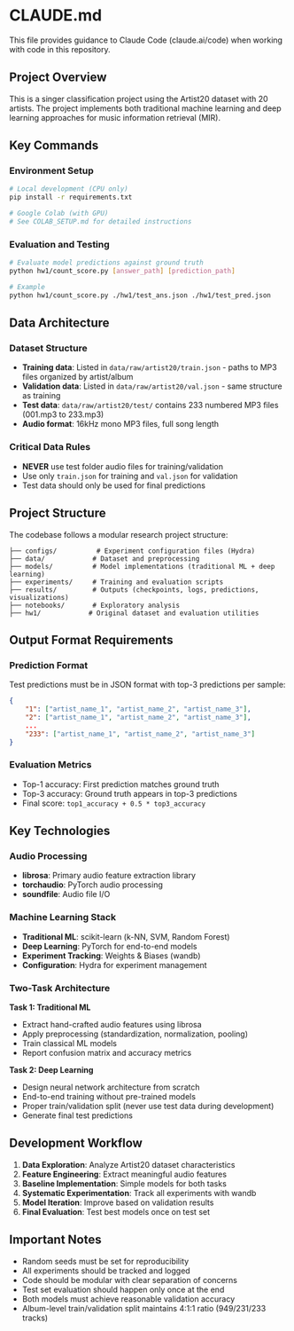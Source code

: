 # CLAUDE.md

This file provides guidance to Claude Code (claude.ai/code) when working with code in this repository.

## Project Overview

This is a singer classification project using the Artist20 dataset with 20 artists. The project implements both traditional machine learning and deep learning approaches for music information retrieval (MIR).

## Key Commands

### Environment Setup
```bash
# Local development (CPU only)
pip install -r requirements.txt

# Google Colab (with GPU)
# See COLAB_SETUP.md for detailed instructions
```

### Evaluation and Testing
```bash
# Evaluate model predictions against ground truth
python hw1/count_score.py [answer_path] [prediction_path]

# Example
python hw1/count_score.py ./hw1/test_ans.json ./hw1/test_pred.json
```

## Data Architecture

### Dataset Structure
- **Training data**: Listed in `data/raw/artist20/train.json` - paths to MP3 files organized by artist/album
- **Validation data**: Listed in `data/raw/artist20/val.json` - same structure as training
- **Test data**: `data/raw/artist20/test/` contains 233 numbered MP3 files (001.mp3 to 233.mp3)
- **Audio format**: 16kHz mono MP3 files, full song length

### Critical Data Rules
- **NEVER** use test folder audio files for training/validation
- Use only `train.json` for training and `val.json` for validation
- Test data should only be used for final predictions

## Project Structure

The codebase follows a modular research project structure:

```
├── configs/          # Experiment configuration files (Hydra)
├── data/            # Dataset and preprocessing
├── models/          # Model implementations (traditional ML + deep learning)
├── experiments/     # Training and evaluation scripts
├── results/         # Outputs (checkpoints, logs, predictions, visualizations)
├── notebooks/       # Exploratory analysis
├── hw1/            # Original dataset and evaluation utilities
```

## Output Format Requirements

### Prediction Format
Test predictions must be in JSON format with top-3 predictions per sample:
```json
{
    "1": ["artist_name_1", "artist_name_2", "artist_name_3"],
    "2": ["artist_name_1", "artist_name_2", "artist_name_3"],
    ...
    "233": ["artist_name_1", "artist_name_2", "artist_name_3"]
}
```

### Evaluation Metrics
- Top-1 accuracy: First prediction matches ground truth
- Top-3 accuracy: Ground truth appears in top-3 predictions
- Final score: `top1_accuracy + 0.5 * top3_accuracy`

## Key Technologies

### Audio Processing
- **librosa**: Primary audio feature extraction library
- **torchaudio**: PyTorch audio processing
- **soundfile**: Audio file I/O

### Machine Learning Stack
- **Traditional ML**: scikit-learn (k-NN, SVM, Random Forest)
- **Deep Learning**: PyTorch for end-to-end models
- **Experiment Tracking**: Weights & Biases (wandb)
- **Configuration**: Hydra for experiment management

### Two-Task Architecture

**Task 1: Traditional ML**
- Extract hand-crafted audio features using librosa
- Apply preprocessing (standardization, normalization, pooling)
- Train classical ML models
- Report confusion matrix and accuracy metrics

**Task 2: Deep Learning**
- Design neural network architecture from scratch
- End-to-end training without pre-trained models
- Proper train/validation split (never use test data during development)
- Generate final test predictions

## Development Workflow

1. **Data Exploration**: Analyze Artist20 dataset characteristics
2. **Feature Engineering**: Extract meaningful audio features
3. **Baseline Implementation**: Simple models for both tasks
4. **Systematic Experimentation**: Track all experiments with wandb
5. **Model Iteration**: Improve based on validation results
6. **Final Evaluation**: Test best models once on test set

## Important Notes

- Random seeds must be set for reproducibility
- All experiments should be tracked and logged
- Code should be modular with clear separation of concerns
- Test set evaluation should happen only once at the end
- Both models must achieve reasonable validation accuracy
- Album-level train/validation split maintains 4:1:1 ratio (949/231/233 tracks)